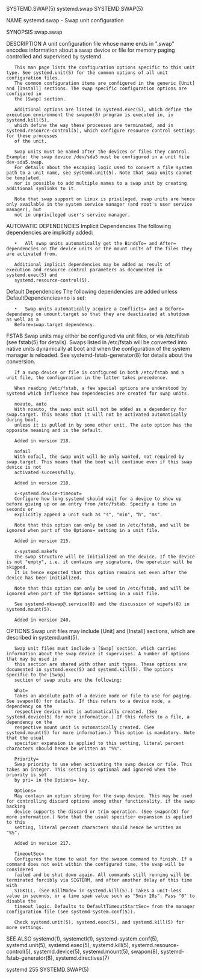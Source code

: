 SYSTEMD.SWAP(5)								 systemd.swap							       SYSTEMD.SWAP(5)

NAME
       systemd.swap - Swap unit configuration

SYNOPSIS
       swap.swap

DESCRIPTION
       A unit configuration file whose name ends in ".swap" encodes information about a swap device or file for memory paging controlled and supervised by
       systemd.

       This man page lists the configuration options specific to this unit type. See systemd.unit(5) for the common options of all unit configuration files.
       The common configuration items are configured in the generic [Unit] and [Install] sections. The swap specific configuration options are configured in
       the [Swap] section.

       Additional options are listed in systemd.exec(5), which define the execution environment the swapon(8) program is executed in, in systemd.kill(5),
       which define the way these processes are terminated, and in systemd.resource-control(5), which configure resource control settings for these processes
       of the unit.

       Swap units must be named after the devices or files they control. Example: the swap device /dev/sda5 must be configured in a unit file dev-sda5.swap.
       For details about the escaping logic used to convert a file system path to a unit name, see systemd.unit(5). Note that swap units cannot be templated,
       nor is possible to add multiple names to a swap unit by creating additional symlinks to it.

       Note that swap support on Linux is privileged, swap units are hence only available in the system service manager (and root's user service manager), but
       not in unprivileged user's service manager.

AUTOMATIC DEPENDENCIES
   Implicit Dependencies
       The following dependencies are implicitly added:

       •   All swap units automatically get the BindsTo= and After= dependencies on the device units or the mount units of the files they are activated from.

       Additional implicit dependencies may be added as result of execution and resource control parameters as documented in systemd.exec(5) and
       systemd.resource-control(5).

   Default Dependencies
       The following dependencies are added unless DefaultDependencies=no is set:

       •   Swap units automatically acquire a Conflicts= and a Before= dependency on umount.target so that they are deactivated at shutdown as well as a
	   Before=swap.target dependency.

FSTAB
       Swap units may either be configured via unit files, or via /etc/fstab (see fstab(5) for details). Swaps listed in /etc/fstab will be converted into
       native units dynamically at boot and when the configuration of the system manager is reloaded. See systemd-fstab-generator(8) for details about the
       conversion.

       If a swap device or file is configured in both /etc/fstab and a unit file, the configuration in the latter takes precedence.

       When reading /etc/fstab, a few special options are understood by systemd which influence how dependencies are created for swap units.

       noauto, auto
	   With noauto, the swap unit will not be added as a dependency for swap.target. This means that it will not be activated automatically during boot,
	   unless it is pulled in by some other unit. The auto option has the opposite meaning and is the default.

	   Added in version 218.

       nofail
	   With nofail, the swap unit will be only wanted, not required by swap.target. This means that the boot will continue even if this swap device is not
	   activated successfully.

	   Added in version 218.

       x-systemd.device-timeout=
	   Configure how long systemd should wait for a device to show up before giving up on an entry from /etc/fstab. Specify a time in seconds or
	   explicitly append a unit such as "s", "min", "h", "ms".

	   Note that this option can only be used in /etc/fstab, and will be ignored when part of the Options= setting in a unit file.

	   Added in version 215.

       x-systemd.makefs
	   The swap structure will be initialized on the device. If the device is not "empty", i.e. it contains any signature, the operation will be skipped.
	   It is hence expected that this option remains set even after the device has been initialized.

	   Note that this option can only be used in /etc/fstab, and will be ignored when part of the Options= setting in a unit file.

	   See systemd-mkswap@.service(8) and the discussion of wipefs(8) in systemd.mount(5).

	   Added in version 240.

OPTIONS
       Swap unit files may include [Unit] and [Install] sections, which are described in systemd.unit(5).

       Swap unit files must include a [Swap] section, which carries information about the swap device it supervises. A number of options that may be used in
       this section are shared with other unit types. These options are documented in systemd.exec(5) and systemd.kill(5). The options specific to the [Swap]
       section of swap units are the following:

       What=
	   Takes an absolute path of a device node or file to use for paging. See swapon(8) for details. If this refers to a device node, a dependency on the
	   respective device unit is automatically created. (See systemd.device(5) for more information.) If this refers to a file, a dependency on the
	   respective mount unit is automatically created. (See systemd.mount(5) for more information.) This option is mandatory. Note that the usual
	   specifier expansion is applied to this setting, literal percent characters should hence be written as "%%".

       Priority=
	   Swap priority to use when activating the swap device or file. This takes an integer. This setting is optional and ignored when the priority is set
	   by pri= in the Options= key.

       Options=
	   May contain an option string for the swap device. This may be used for controlling discard options among other functionality, if the swap backing
	   device supports the discard or trim operation. (See swapon(8) for more information.) Note that the usual specifier expansion is applied to this
	   setting, literal percent characters should hence be written as "%%".

	   Added in version 217.

       TimeoutSec=
	   Configures the time to wait for the swapon command to finish. If a command does not exit within the configured time, the swap will be considered
	   failed and be shut down again. All commands still running will be terminated forcibly via SIGTERM, and after another delay of this time with
	   SIGKILL. (See KillMode= in systemd.kill(5).) Takes a unit-less value in seconds, or a time span value such as "5min 20s". Pass "0" to disable the
	   timeout logic. Defaults to DefaultTimeoutStartSec= from the manager configuration file (see systemd-system.conf(5)).

       Check systemd.unit(5), systemd.exec(5), and systemd.kill(5) for more settings.

SEE ALSO
       systemd(1), systemctl(1), systemd-system.conf(5), systemd.unit(5), systemd.exec(5), systemd.kill(5), systemd.resource-control(5), systemd.device(5),
       systemd.mount(5), swapon(8), systemd-fstab-generator(8), systemd.directives(7)

systemd 255																       SYSTEMD.SWAP(5)
